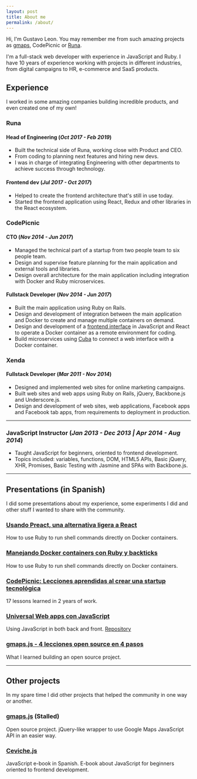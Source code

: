 ```yaml
---
layout: post
title: About me
permalink: /about/
---
```


Hi, I'm Gustavo Leon. You may remember me from such amazing projects as [gmaps](https://hpneo.dev/gmaps "gmaps.js: Google Maps API with less pain and more fun"), CodePicnic or [Runa](https://runahr.com "Payroll and HR software for SMB").

I'm a full-stack web developer with experience in JavaScript and Ruby. I have 10 years of experience working with projects in different industries, from digital campaigns to HR, e-commerce and SaaS products.

## Experience

I worked in some amazing companies building incredible products, and even created one of my own!

### **Runa**

#### Head of Engineering (_Oct 2017 - Feb 2019_)

* Built the technical side of Runa, working close with Product and CEO.
* From coding to planning next features and hiring new devs.
* I was in charge of integrating Engineering with other departments to achieve success through technology.

#### Frontend dev (_Jul 2017 - Oct 2017_)

* Helped to create the frontend architecture that's still in use today.
* Started the frontend application using React, Redux and other libraries in the React ecosystem.

### **CodePicnic**

#### CTO (_Nov 2014 - Jun 2017_)

* Managed the technical part of a startup from two people team to six people team.
* Design and supervise feature planning for the main application and external tools and libraries.
* Design overall architecture for the main application including integration with Docker and Ruby microservices.

#### Fullstack Developer (_Nov 2014 - Jun 2017_)

* Built the main application using Ruby on Rails.
* Design and development of integration between the main application and Docker to create and manage multiple containers on demand.
* Design and development of a [frontend interface](https://github.com/CodePicnic/codebasket) in JavaScript and React to operate a Docker container as a remote environment for coding.
* Build microservices using [Cuba](http://cuba.is/) to connect a web interface with a Docker container.

### **Xenda**

#### Fullstack Developer (_Mar 2011 - Nov 2014_)

* Designed and implemented web sites for online marketing campaigns.
* Built web sites and web apps using Ruby on Rails, jQuery, Backbone.js and Underscore.js.
* Design and development of web sites, web applications, Facebook apps and Facebook tab apps, from requirements to deployment in production.

---

### JavaScript Instructor (_Jan 2013 - Dec 2013 | Apr 2014 - Aug 2014_)

* Taught JavaScript for beginners, oriented to frontend development.
* Topics included: variables, functions, DOM, HTML5 APIs, Basic jQuery, XHR, Promises, Basic Testing with Jasmine and SPAs with Backbone.js.

---

## Presentations (in Spanish)

I did some presentations about my experience, some experiments I did and other stuff I wanted to share with the community.

### [Usando Preact, una alternativa ligera a React](https://speakerdeck.com/hpneo/usando-preact-una-alternativa-ligera-a-react)
<!-- _November 25, 2017_ -->

How to use Ruby to run shell commands directly on Docker containers.

### [Manejando Docker containers con Ruby y backticks](https://speakerdeck.com/hpneo/manejando-docker-containers-con-ruby-y-backticks)
<!-- _August 19, 2016_ -->

How to use Ruby to run shell commands directly on Docker containers.

### [CodePicnic: Lecciones aprendidas al crear una startup tecnológica](https://speakerdeck.com/hpneo/codepicnic-lecciones-aprendidas-al-crear-una-startup-tecnologica)
<!-- _July 26, 2016_ -->

17 lessons learned in 2 years of work.

### [Universal Web apps con JavaScript](https://speakerdeck.com/hpneo/universal-web-apps-con-javascript)
<!-- _October 24, 2015_ -->

Using JavaScript in both back and front. [Repository](https://github.com/hpneo/pokedexjs)

### [gmaps.js - 4 lecciones open source en 4 pasos](https://speakerdeck.com/hpneo/gmaps-dot-js-4-lecciones-open-source-en-4-pasos)
<!-- _April 7, 2015_ -->

What I learned building an open source project.

---

## Other projects

In my spare time I did other projects that helped the community in one way or another.

### [gmaps.js](https://hpneo.github.com/gmaps) (Stalled)

Open source project. jQuery-like wrapper to use Google Maps JavaScript API in an easier way.

### [Ceviche.js](https://cevichejs.com/)

JavaScript e-book in Spanish. E-book about JavaScript for beginners oriented to frontend development.

